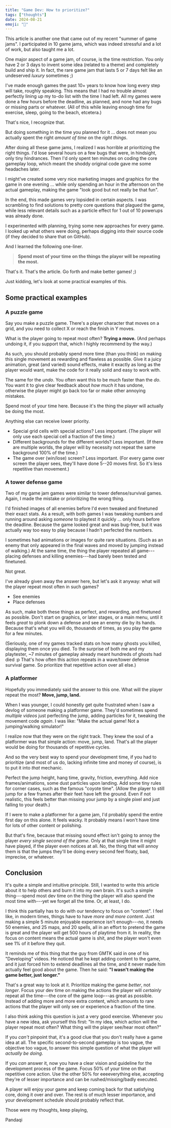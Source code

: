 ```yaml
---
title: "Game Dev: How to prioritize?"
tags: ["thoughts"]
date: 2024-08-21
emoji: "💬"
---
```


This article is another one that came out of my recent "summer of game jams". I participated in 10 game jams, which was indeed stressful and a lot of work, but also taught me a lot.

One major aspect of a game jam, of course, is the time restriction. You only have 2 or 3 days to invent some idea (related to a theme) and completely build and ship it. In fact, the rare game jam that lasts 5 or 7 days felt like an undeserved _luxury_ sometimes ;)

I've made enough games the past 10+ years to know how long every step will take, roughly speaking. This means that I had no trouble almost perfectly lining up my to-do list with the time I had left. All my games were done a few hours before the deadline, as planned, and none had any bugs or missing parts or whatever. (All of this while leaving enough time for exercise, sleep, going to the beach, etcetera.) 

That's nice, I recognize that.

But doing something in the time you planned for it ... does not mean you actually spent the right _amount of time_ on the _right things_.

After doing all these game jams, I realized I was horrible at prioritizing the right things. I'd lose several hours on a few bugs that were, in hindsight, only tiny hindrances. Then I'd only spent ten minutes on coding the core gameplay loop, which meant the shoddy original code gave me some headaches later. 

I might've created some very nice marketing images and graphics for the game in one evening ... while only spending an hour in the afternoon on the actual gameplay, making the game "look good but not really be that fun".

In the end, this made games very lopsided in certain aspects. I was scrambling to find solutions to pretty core questions that plagued the game, while less relevant details such as a particle effect for 1 out of 10 powerups was already done.

I experimented with planning, trying some new approaches for every game. I looked up what others were doing, perhaps digging into their source code (if they decided to share that on GitHub).

And I learned the following one-liner.

> **Spend most of your time on the things the player will be repeating the most.**

That's it. That's the article. Go forth and make better games! ;)

Just kidding, let's look at some practical examples of this.

## Some practical examples

### A puzzle game

Say you make a puzzle game. There's a player character that moves on a grid, and you need to collect X or reach the finish in Y moves.

What is the player going to repeat most often? **Trying a move.** (And perhaps undoing it, if you support that, which I highly recommend by the way.)

As such, you should probably spend more time (than you think) on making this single movement as rewarding and flawless as possible. Give it a juicy animation, great (and varied) sound effects, make it exactly as long as the player would want, make the code for it really solid and easy to work with.

The same for the _undo_. You often want this to be much faster than the _do_. You want it to give clear feedback about _how much_ it has undone, otherwise the player might go back too far or make other annoying mistakes.

Spend most of your time here. Because it's the thing the player will actually be doing the most.

Anything else can receive lower priority. 

* Special grid cells with special actions? Less important. (The player will only use each special cell a fraction of the time.)
* Different backgrounds for the different worlds? Less important. (If there are multiple worlds, the player will by necessity not repeat the same background 100% of the time.)
* The game over (win/lose) screen? Less important. (For every game over screen the player sees, they'll have done 5--20 moves first. So it's less repetitive than movement.)

### A tower defense game

Two of my game jam games were similar to tower defense/survival games. Again, I made the mistake or prioritizing the wrong thing.

I'd finished images of all enemies before I'd even tweaked and finetuned their exact stats. As a result, with both games I was tweaking numbers and running around asking _someone_ to playtest it quickly ... only hours before the deadline. Because the game looked great and was bug-free, but it was actually way too easy to play because I hadn't perfected the numbers.

I sometimes had animations or images for quite rare situations. (Such as an enemy that only appeared in the final waves and moved by jumping instead of walking.) At the same time, the thing the player repeated all game---placing defenses and killing enemies---had barely been tested and finetuned.

Not great.

I've already given away the answer here, but let's ask it anyway: what will the player repeat most often in such games?

* See enemies
* Place defenses

As such, make both these things as perfect, and rewarding, and finetuned as possible. Don't start on graphics, or later stages, or a main menu, until it feels _great_ to plonk down a defense and see an enemy die by its hands. Because that's what you will do, thousands of times, as you play the game for a few minutes.

(Seriously, one of my games tracked stats on how many ghosts you killed, displaying them once you died. To the surprise of both me and my playtester, ~7 minutes of gameplay already meant hundreds of ghosts had died :p That's how often this action repeats in a wave/tower defense survival game. So prioritize that repetitive action over all else.)

### A platformer

Hopefully you immediately said the answer to this one. What will the player repeat the most? **Move, jump, land.**

When I was younger, I could honestly get quite frustrated when I saw a devlog of someone making a platformer game. They'd sometimes spend _multiple videos_ just perfecting the jump, adding particles for it, tweaking the movement code _again_. I was like: "Make the actual game! Not a jumping/walking simulator!"

I realize now that they were on the right track. They knew the soul of a platformer was that simple action: move, jump, land. That's all the player would be doing for thousands of repetitive cycles. 

And so the very best way to spend your development time, if you had to prioritize (and most of us do, lacking infinite time and money of course), is to put it into _that_ mechanic.

Perfect the jump height, hang time, gravity, friction, everything. Add nice frames/animations, some dust particles upon landing. Add some tiny rules for corner cases, such as the famous "coyote time". (Allow the player to still jump for a few frames after their feet have left the ground. Even if not realistic, this feels better than missing your jump by a single pixel and just falling to your death.)

If I were to make a platformer for a game jam, I'd probably spend the entire first day on this alone. It feels wacky. It probably means I won't have time for lots of other content or polishing.

But that's fine, because that missing sound effect isn't going to annoy the player _every single second of the game_. Only at that single time it might have played, if the player even notices at all. No, the thing that will annoy them is that the jumps they'll be doing every second feel floaty, bad, imprecise, or whatever.

## Conclusion

It's quite a simple and intuitive principle. Still, I wanted to write this article about it to help others and burn it into my own brain. It's such a simple thing---spend most dev time on the thing the player will also spend the most time with---yet we forget all the time. Or, at least, I do.

I think this partially has to do with our tendency to focus on "content". I feel like, in modern times, things have to have _more and more content_. Just making a simple 5 minute enjoyable experience isn't enough---no, it needs 50 enemies, and 25 maps, and 20 spells, all in an effort to pretend the game is great and the player will get 500 hours of playtime from it. In reality, the focus on content means the actual game is shit, and the player won't even see 1% of it before they quit.

It reminds me of this thing that the guy from GMTK said in one of his "Developing" videos. He noticed that he kept adding content to the game, and it just forced him to extend deadlines all the time, and it never made him actually feel good about the game. Then he said: **"I wasn't making the game better, just longer."**

That's a great way to look at it. Prioritize making the game _better_, not _longer_. Focus your dev time on making the actions the player will _certainly_ repeat all the time---the core of the game loop---as great as possible. Instead of adding more and more extra content, which amounts to rare actions that the player will only see or experience a fraction of the time.

I also think asking this question is just a very good exercise. Whenever you have a new idea, ask yourself this first: "In my idea, which action will the player repeat most often? What thing will the player see/hear most often?"

If you _can't_ pinpoint that, it's a good clue that you don't really have a game idea at all. The specific second-to-second gameplay is too vague, the objective too vague, to answer this simple question of what the player will _actually be doing_.

If you _can_ answer it, now you have a clear vision and guideline for the development process of the game. Focus 50% of your time on that repetitive core action. Use the other 50% for eeeeverything else, accepting they're of lesser importance and can be rushed/missing/badly executed.

A player will enjoy your game and keep coming back for that satisfying core, doing it over and over. The rest is of much lesser importance, and your development schedule should probably reflect that.

Those were my thoughts, keep playing,

Pandaqi



